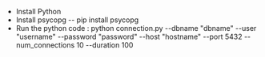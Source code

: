 - Install Python
- Install psycopg
  -- pip install psycopg
- Run the python code : python connection.py --dbname "dbname" --user "username" --password "password" --host "hostname" --port 5432 --num_connections 10 --duration 100
